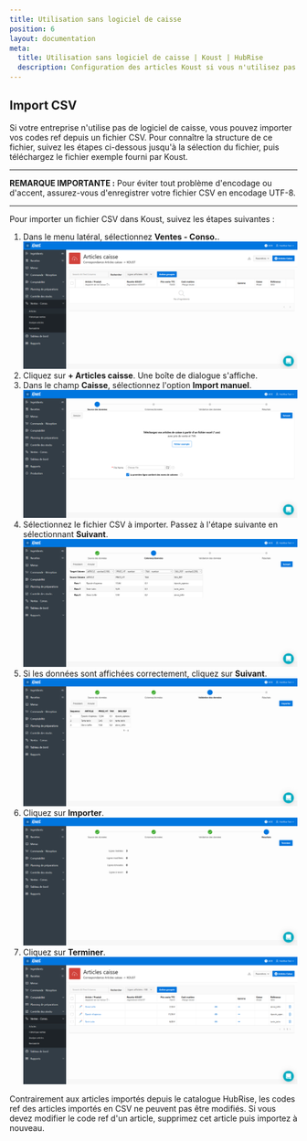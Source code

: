```yaml
---
title: Utilisation sans logiciel de caisse
position: 6
layout: documentation
meta:
  title: Utilisation sans logiciel de caisse | Koust | HubRise
  description: Configuration des articles Koust si vous n'utilisez pas de logiciel de caisse. Connectez vos applications à HubRise avec facilité et synchronisez vos données.
---
```


## Import CSV

Si votre entreprise n'utilise pas de logiciel de caisse, vous pouvez importer vos codes ref depuis un fichier CSV. Pour connaître la structure de ce fichier, suivez les étapes ci-dessous jusqu'à la sélection du fichier, puis téléchargez le fichier exemple fourni par Koust.

---

**REMARQUE IMPORTANTE :** Pour éviter tout problème d'encodage ou d'accent, assurez-vous d'enregistrer votre fichier CSV en encodage UTF-8.

---

Pour importer un fichier CSV dans Koust, suivez les étapes suivantes :

1. Dans le menu latéral, sélectionnez **Ventes - Conso.**.
   ![Utilisation sans logiciel de caisse - Aucun article](../images/012-fr-koust-aucun-article.png)
1. Cliquez sur **+ Articles caisse**. Une boîte de dialogue s'affiche.
1. Dans le champ **Caisse**, sélectionnez l'option **Import manuel**.
   ![Utilisation sans logiciel de caisse - Sélection du fichier d'import](../images/013-fr-koust-import-choisir-fichier.png)
1. Sélectionnez le fichier CSV à importer. Passez à l'étape suivante en sélectionnant **Suivant**.
   ![Utilisation sans logiciel de caisse - Affichage des données](../images/014-fr-koust-import-colonnes.png)
1. Si les données sont affichées correctement, cliquez sur **Suivant**.
   ![Utilisation sans logiciel de caisse - Validation des données](../images/015-fr-koust-import-valider.png)
1. Cliquez sur **Importer**.
   ![Utilisation sans logiciel de caisse - Données importées](../images/016-fr-koust-import-reussi.png)
1. Cliquez sur **Terminer**.
   ![Utilisation sans logiciel de caisse - Liste des articles](../images/017-fr-koust-articles-apres-import.png)
   
Contrairement aux articles importés depuis le catalogue HubRise, les codes ref des articles importés en CSV ne peuvent pas être modifiés. Si vous devez modifier le code ref d'un article, supprimez cet article puis importez à nouveau.